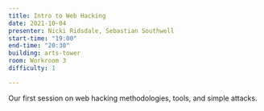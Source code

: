 ```yaml
---
title: Intro to Web Hacking
date: 2021-10-04
presenter: Nicki Ridsdale, Sebastian Southwell
start-time: "19:00"
end-time: "20:30"
building: arts-tower
room: Workroom 3
difficulty: 1

---
```


Our first session on web hacking methodologies, tools, and simple attacks.